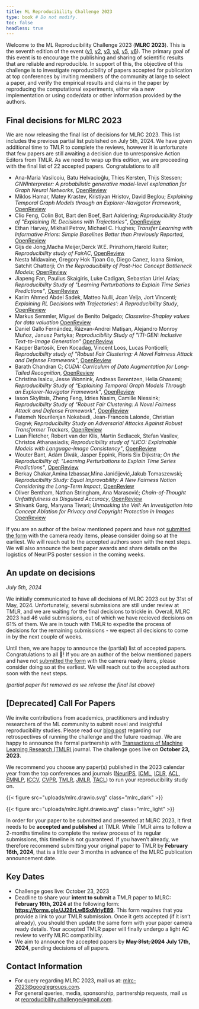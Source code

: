 ```yaml
---
title: ML Reproducibility Challenge 2023
type: book # Do not modify.
toc: false
headless: true
---
```


Welcome to the ML Reproducibility Challenge 2023 (**MLRC 2023**). This is the
seventh edition of the event
([v1](https://www.cs.mcgill.ca/~jpineau/ICLR2018-ReproducibilityChallenge.html),
[v2](https://www.cs.mcgill.ca/~jpineau/ICLR2019-ReproducibilityChallenge.html),
[v3](https://reproducibility-challenge.github.io/neurips2019/),
[v4](https://paperswithcode.com/rc2020),
[v5](https://paperswithcode.com/rc2021),
[v6](https://paperswithcode.com/rc2022)). The primary goal of this event is to
encourage the publishing and sharing of scientific results that are reliable and
reproducible. In support of this, the objective of this challenge is to
investigate reproducibility of papers accepted for publication at top
conferences by inviting members of the community at large to select a paper, and
verify the empirical results and claims in the paper by reproducing the
computational experiments, either via a new implementation or using code/data or
other information provided by the authors.

## Final decisions for MLRC 2023

We are now releasing the final list of decisions for MLRC 2023. This list
includes the previous partial list published on July 5th, 2024. We have given
additional time to TMLR to complete the reviews, however it is unfortunate that
few papers are still awaiting a decision due to unresponsive Action Editors from
TMLR. As we need to wrap up this edition, we are proceeding with the final list
of 22 accepted papers. Congratulations to all!

- Ana-Maria Vasilcoiu, Batu Helvacioğlu, Thies Kersten, Thijs Stessen;
  _GNNInterpreter: A probabilistic generative model-level explanation for Graph
  Neural Networks_, [OpenReview](https://openreview.net/forum?id=8cYcR23WUo)
- Miklos Hamar, Matey Krastev, Kristiyan Hristov, David Beglou; _Explaining
  Temporal Graph Models through an Explorer-Navigator Framework_,
  [OpenReview](https://openreview.net/forum?id=FI1XvwpchC)
- Clio Feng, Colin Bot, Bart den Boef, Bart Aaldering; _Reproducibility Study of
  "Explaining RL Decisions with Trajectories"_,
  [OpenReview](https://openreview.net/forum?id=JQoWmeNaC2)
- Ethan Harvey, Mikhail Petrov, Michael C. Hughes; _Transfer Learning with
  Informative Priors: Simple Baselines Better than Previously Reported_,
  [OpenReview](https://openreview.net/forum?id=BbvSU02jLg)
- Gijs de Jong,Macha Meijer,Derck W.E. Prinzhorn,Harold Ruiter; _Reproducibility
  study of FairAC_, [OpenReview](https://openreview.net/forum?id=ccDi5jtSF7)
- Nesta Midavaine, Gregory Hok Tjoan Go, Diego Canez, Ioana Simion, Satchit
  Chatterji; _On the Reproducibility of Post-Hoc Concept Bottleneck Models_;
  [OpenReview](https://openreview.net/forum?id=8UfhCZjOV7)
- Jiapeng Fan, Paulius Skaigiris, Luke Cadigan, Sebastian Uriel Arias;
  _Reproducibility Study of "Learning Perturbations to Explain Time Series
  Predictions"_, [OpenReview](https://openreview.net/forum?id=fCNqD2IuoD)
- Karim Ahmed Abdel Sadek, Matteo Nulli, Joan Velja, Jort Vincenti; _Explaining
  RL Decisions with Trajectories’: A Reproducibility Study_,
  [OpenReview](https://openreview.net/forum?id=QdeBbK5CSh)
- Markus Semmler, Miguel de Benito Delgado; _Classwise-Shapley values for data
  valuation_ [OpenReview](https://openreview.net/forum?id=srFEYJkqD7)
- Daniel Gallo Fernández, Răzvan-Andrei Matișan, Alejandro Monroy Muñoz, Janusz
  Partyka; _Reproducibility Study of "ITI-GEN: Inclusive Text-to-Image
  Generation"_ [OpenReview](https://openreview.net/forum?id=d3Vj360Wi2)
- Kacper Bartosik, Eren Kocadag, Vincent Loos, Lucas Ponticelli;
  _Reproducibility study of "Robust Fair Clustering: A Novel Fairness Attack and
  Defense Framework"_, [OpenReview](https://openreview.net/forum?id=Xu1sEPhjqH)
- Barath Chandran C; _CUDA: Curriculum of Data Augmentation for Long‐Tailed
  Recognition_, [OpenReview](https://openreview.net/forum?id=Wm6d44I8St)
- Christina Isaicu, Jesse Wonnink, Andreas Berentzen, Helia Ghasemi;
  _Reproducibility Study of “Explaining Temporal Graph Models Through an
  Explorer-Navigator Framework"_,
  [OpenReview](https://openreview.net/forum?id=9M2XqvH2SB)
- Iason Skylitsis, Zheng Feng, Idries Nasim, Camille Niessink; _Reproducibility
  Study of "Robust Fair Clustering: A Novel Fairness Attack and Defense
  Framework"_, [OpenReview](https://openreview.net/forum?id=H1hLNjwrGy)
- Fatemeh Nourilenjan Nokabadi, Jean-Francois Lalonde, Christian Gagné;
  _Reproducibility Study on Adversarial Attacks Against Robust Transformer
  Trackers_, [OpenReview](https://openreview.net/forum?id=FEEKR0Vl9s)
- Luan Fletcher, Robert van der Klis, Martin Sedlacek, Stefan Vasilev, Christos
  Athanasiadis; _Reproducibility study of “LICO: Explainable Models with
  Language-Image Consistency"_,
  [OpenReview](https://openreview.net/forum?id=Mf1H8X5DVb)
- Wouter Bant, Ádám Divák, Jasper Eppink, Floris Six Dijkstra; _On the
  Reproducibility of: "Learning Perturbations to Explain Time Series
  Predictions"_, [OpenReview](https://openreview.net/forum?id=nPZgtpfgIx)
- Berkay Chakar,Amina Izbassar,Mina Janićijević,Jakub Tomaszewski;
  _Reproducibility Study: Equal Improvability: A New Fairness Notion Considering
  the Long-Term Impact_,
  [OpenReview](https://openreview.net/forum?id=Yj8fUQGXXL)
- Oliver Bentham, Nathan Stringham, Ana Marasović; _Chain-of-Thought
  Unfaithfulness as Disguised Accuracy_,
  [OpenReview](https://openreview.net/forum?id=ydcrP55u2e)
- Shivank Garg, Manyana Tiwari; _Unmasking the Veil: An Investigation into
  Concept Ablation for Privacy and Copyright Protection in Images_
  [OpenReview](https://openreview.net/forum?id=TYYApLzjaQ)

If you are an author of the below mentioned papers and have not
[submitted the form](https://forms.gle/JJ28rLwBSxMriyE89) with the camera ready
items, please consider doing so at the earliest. We will reach out to the
accepted authors soon with the next steps. We will also announce the best paper
awards and share details on the logistics of NeurIPS poster session in the
coming weeks.

## An update on decisions

_July 5th, 2024_

We initially communicated to have all decisions of MLRC 2023 out by 31st of
May, 2024. Unfortunately, several submissions are still under review at TMLR,
and we are waiting for the final decisions to trickle in. Overall, MLRC 2023 had
46 valid submissions, out of which we have recieved decisions on 61% of them. We
are in touch with TMLR to expedite the process of decisions for the remaining
submissions - we expect all decisions to come in by the next couple of weeks.

Until then, we are happy to announce the (partial) list of accepted papers.
Congratulations to all :tada:! If you are an author of the below mentioned
papers and have not [submitted the form](https://forms.gle/JJ28rLwBSxMriyE89)
with the camera ready items, please consider doing so at the earliest. We will
reach out to the accepted authors soon with the next steps.

_(partial paper list removed as we release the final list above)_

## [Deprecated] Call For Papers

We invite contributions from academics, practitioners and industry researchers
of the ML community to submit novel and insightful reproducibility studies.
Please read our [blog post](/blog/announcing_mlrc2023/) regarding our
retrospectives of running the challenge and the future roadmap. We are happy to
announce the formal partnership with
[Transactions of Machine Learning Research (TMLR)](https://jmlr.org/tmlr/)
journal. The challenge goes live on **October 23, 2023**.

We recommend you choose any paper(s) published in the 2023 calendar year from
the top conferences and journals ([NeurIPS](https://neurips.cc/),
[ICML](https://icml.cc/), [ICLR](https://iclr.cc/),
[ACL](https://2023.aclweb.org/), [EMNLP](https://2023.emnlp.org/),
[ICCV](https://iccv2023.thecvf.com/),
[CVPR](https://cvpr2023.thecvf.com/Conferences/2023),
[TMLR](https://jmlr.org/tmlr/), [JMLR](https://jmlr.org/),
[TACL](https://transacl.org/index.php/tacl)) to run your reproducibility study
on.

{{< figure src="uploads/mlrc.drawio.svg" class="mlrc_dark" >}}

{{< figure src="uploads/mlrc.light.drawio.svg" class="mlrc_light" >}}

In order for your paper to be submitted and presented at MLRC 2023, it first
needs to be **accepted and published** at TMLR. While TMLR aims to follow a
2-months timeline to complete the review process of its regular submissions,
this timeline is not guaranteed. If you haven’t already, we therefore recommend
submitting your original paper to TMLR by **February 16th, 2024**, that is a
little over 3 months in advance of the MLRC publication announcement date.

## Key Dates

- Challenge goes live: October 23, 2023
- Deadline to share your **intent to submit** a TMLR paper to MLRC: **February
  16th, 2024** at the following form: **https://forms.gle/JJ28rLwBSxMriyE89**.
  This form requires that you provide a link to your TMLR submission. Once it
  gets accepted (if it isn’t already), you should then update the same form with
  your paper camera ready details. Your accepted TMLR paper will finally undergo
  a light AC review to verify MLRC compatibility.
- We aim to announce the accepted papers by ~~**May 31st, 2024**~~ **July 17th,
  2024**, pending decisions of all papers.

## Contact Information

- For query regarding MLRC 2023, mail us at:
  [mlrc-2023@googlegroups.com](mailto:mlrc-2023@googlegroups.com).
- For general queries, media, sponsorship, partnership requests, mail us at
  [reproducibility.challenge@gmail.com](reproducibility.challenge@gmail.com).
